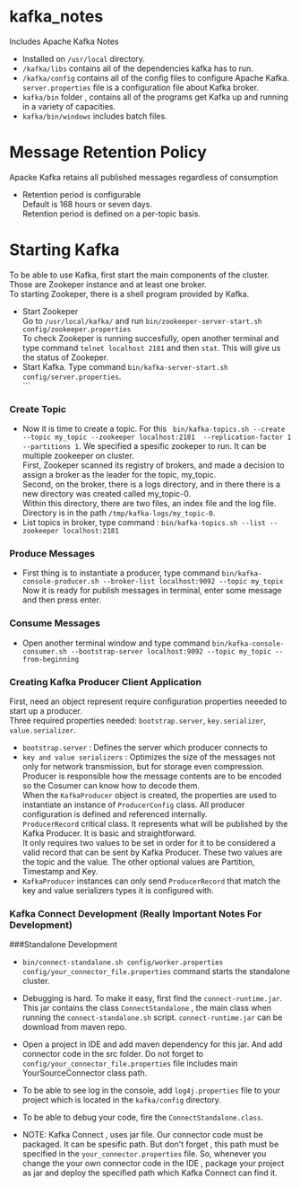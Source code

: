 # kafka_notes
Includes Apache Kafka Notes

* Installed on ```/usr/local``` directory.
* ```/kafka/libs``` contains all of the dependencies kafka has to run. 
* ```/kafka/config``` contains all of the config files to configure Apache Kafka.
<br/> ```server.properties``` file is a configuration file about Kafka broker.
* ```kafka/bin``` folder , contains all of the programs get Kafka up and running in a variety of capacities.
* ```kafka/bin/windows``` includes batch files. 

# Message Retention Policy
Apacke Kafka retains all published messages regardless of consumption
* Retention period is configurable
<br/> Default is 168 hours or seven days. 
<br/> Retention period is defined on a per-topic basis.

# Starting Kafka
To be able to use Kafka, first start the main components of the cluster. Those are Zookeper instance and at least one broker.
<br/> To starting Zookeper, there is a shell program provided by Kafka. 
* Start Zookeper
<br/>Go to ```/usr/local/kafka/``` and run ```bin/zookeeper-server-start.sh config/zookeeper.properties```
<br/>To check Zookeper is running succesfully, open another terminal and type command ```telnet localhost 2181``` 
and then ```stat```. This will give us the status of Zookeper.
* Start Kafka. Type command ```bin/kafka-server-start.sh config/server.properties```.
<br/>```

### Create Topic
* Now it is time to create a topic. For this ``` bin/kafka-topics.sh --create --topic my_topic --zookeeper localhost:2181 
--replication-factor 1 --partitions 1```. We specified a spesific zookeper to run. It can be multiple zookeeper on cluster.
<br/>First, Zookeper scanned its registry of brokers, and made a decision to assign a broker as the leader for the topic, my_topic.
<br/>Second, on the broker, there is a logs directory, and in there there is a new directory was created called my_topic-0.
<br/>Within this directory, there are two files, an index file and the log file.
<br/>Directory is in the path ```/tmp/kafka-logs/my_topic-0```.
* List topics in broker, type command : ```bin/kafka-topics.sh --list --zookeeper localhost:2181```

### Produce Messages
* First thing is to instantiate a producer, type command ```bin/kafka-console-producer.sh --broker-list localhost:9092 --topic my_topix```
<br/> Now it is ready for publish messages in terminal, enter some message and then press enter.

### Consume Messages
* Open another terminal window and type command ```bin/kafka-console-consumer.sh --bootstrap-server localhost:9092 --topic my_topic --from-beginning```

### Creating Kafka Producer Client Application
First, need an object represent require configuration properties neeeded to start up a producer.
<br/>Three required properties needed: ```bootstrap.server```, ```key.serializer```, ```value.serializer```.
* ```bootstrap.server``` : Defines the server which producer connects to
* ```key and value serializers``` : Optimizes the size of the messages not only for network transmission, but for storage even compression.
<br/>Producer is responsible how the message contents are to be encoded so the Cosumer can know how to decode them.
<br/>When the ```KafkaProducer``` object is created, the properties are used to instantiate an instance of ```ProducerConfig``` class. All producer configuration is defined and referenced internally.
<br/>```ProducerRecord``` critical class. It represents what will be published by the Kafka Producer. It is basic and straightforward.
<br/>It only requires two values to be set in order for it to be considered a valid record that can be sent by Kafka Producer. These two values are the topic and the value. The other optional values are Partition, Timestamp and Key.
* ```KafkaProducer``` instances can only send ```ProducerRecord``` that match the key and value serializers types it is 
configured with.

### Kafka Connect Development (Really Important Notes For Development)
###Standalone Development
* ```bin/connect-standalone.sh config/worker.properties config/your_connector_file.properties``` command starts the standalone cluster.
* Debugging is hard. To make it easy, first find the ```connect-runtime.jar```. This jar contains the class ```ConnectStandalone``` , the main class when running the ```connect-standalone.sh``` script. ```connect-runtime.jar```
can be download from maven repo.

* Open a project in IDE and add maven dependency for this jar. And add connector code in the src folder. Do not forget to 
```config/your_connector_file.properties``` file includes main YourSourceConnector class path. 

* To be able to see log in the console, add ```log4j.properties``` file to your project which is located in the ```kafka/config``` directory. 

* To be able to debug your code, fire the ```ConnectStandalone.class```.
* NOTE: Kafka Connect , uses jar file. Our connector code must be packaged. It can be spesific path. But don't forget , this path must be specified in the ```your_connector.properties``` file. So, whenever you change the your own connector code in the IDE , package your project as jar and deploy the specified path which Kafka Connect can find it. 
